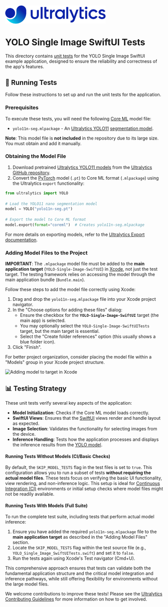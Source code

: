 <a href="https://www.ultralytics.com/"><img src="https://raw.githubusercontent.com/ultralytics/assets/main/logo/Ultralytics_Logotype_Original.svg" width="320" alt="Ultralytics logo"></a>

# YOLO Single Image SwiftUI Tests

This directory contains [unit tests](https://en.wikipedia.org/wiki/Unit_testing) for the YOLO Single Image SwiftUI example application, designed to ensure the reliability and correctness of the app's features.

## 🧪 Running Tests

Follow these instructions to set up and run the unit tests for the application.

### Prerequisites

To execute these tests, you will need the following [Core ML](https://developer.apple.com/documentation/coreml) model file:

- `yolo11n-seg.mlpackage` - An [Ultralytics YOLO11](../models/yolo11.md) [segmentation model](../tasks/segment.md).

**Note**: This model file is **not included** in the repository due to its large size. You must obtain and add it manually.

### Obtaining the Model File

1.  Download pretrained [Ultralytics YOLO11 models](https://docs.ultralytics.com/models/yolo11/) from the [Ultralytics GitHub repository](https://github.com/ultralytics/ultralytics).
2.  Convert the [PyTorch](https://pytorch.org/) model (`.pt`) to Core ML format (`.mlpackage`) using the Ultralytics `export` functionality:

```python
from ultralytics import YOLO

# Load the YOLO11 nano segmentation model
model = YOLO("yolo11n-seg.pt")

# Export the model to Core ML format
model.export(format="coreml")  # Creates yolo11n-seg.mlpackage
```

For more details on exporting models, refer to the [Ultralytics Export documentation](../modes/export.md).

### Adding Model Files to the Project

**IMPORTANT**: The `.mlpackage` model file must be added to the **main application target** (`YOLO-Single-Image-SwiftUI`) in [Xcode](https://developer.apple.com/xcode/), not just the test target. The testing framework relies on accessing the model through the main application bundle (`Bundle.main`).

Follow these steps to add the model file correctly using Xcode:

1.  Drag and drop the `yolo11n-seg.mlpackage` file into your Xcode project navigator.
2.  In the "Choose options for adding these files" dialog:
    - Ensure the checkbox for the **`YOLO-Single-Image-SwiftUI`** target (the main app) is selected.
    - You may optionally select the `YOLO-Single-Image-SwiftUITests` target, but the main target is essential.
    - Select the "Create folder references" option (this usually shows a blue folder icon).
3.  Click "Finish".

For better project organization, consider placing the model file within a "Models" group in your Xcode project structure.

![Adding model to target in Xcode](https://docs-assets.developer.apple.com/published/abd9789384/ff4127a0-80a6-4716-b1cd-fc1facce5d8e.png)

## 📊 Testing Strategy

These unit tests verify several key aspects of the application:

- **Model Initialization**: Checks if the Core ML model loads correctly.
- **SwiftUI Views**: Ensures that the [SwiftUI](https://developer.apple.com/xcode/swiftui/) views render and handle layout as expected.
- **Image Selection**: Validates the functionality for selecting images from the device.
- **Inference Handling**: Tests how the application processes and displays the inference results from the [YOLO model](https://docs.ultralytics.com/models/).

#### Running Tests Without Models (CI/Basic Checks)

By default, the `SKIP_MODEL_TESTS` flag in the test files is set to `true`. This configuration allows you to run a subset of tests **without requiring the actual model files**. These tests focus on verifying the basic UI functionality, view rendering, and non-inference logic. This setup is ideal for [Continuous Integration (CI)](https://www.atlassian.com/continuous-delivery/continuous-integration) environments or initial setup checks where model files might not be readily available.

#### Running Tests With Models (Full Suite)

To run the complete test suite, including tests that perform actual model inference:

1.  Ensure you have added the required `yolo11n-seg.mlpackage` file to the **main application target** as described in the "Adding Model Files" section.
2.  Locate the `SKIP_MODEL_TESTS` flag within the test source file (e.g., `YOLO_Single_Image_SwiftUITests.swift`) and set it to `false`.
3.  Run the tests again using Xcode's Test navigator (Cmd+U).

This comprehensive approach ensures that tests can validate both the fundamental application structure and the critical model integration and inference pathways, while still offering flexibility for environments without the large model files.

We welcome contributions to improve these tests! Please see the [Ultralytics Contributing Guidelines](https://docs.ultralytics.com/help/contributing/) for more information on how to get involved.
